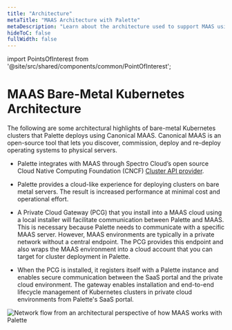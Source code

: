 ```yaml
---
title: "Architecture"
metaTitle: "MAAS Architecture with Palette"
metaDescription: "Learn about the architecture used to support MAAS using Palette"
hideToC: false
fullWidth: false
---
```





import PointsOfInterest from '@site/src/shared/components/common/PointOfInterest';

# MAAS Bare-Metal Kubernetes Architecture

The following are some architectural highlights of bare-metal Kubernetes clusters that Palette deploys using Canonical MAAS. Canonical MAAS is an open-source tool that lets you discover, commission, deploy and re-deploy operating systems to physical servers.
<br />

- Palette integrates with MAAS through Spectro Cloud’s open source Cloud Native Computing Foundation (CNCF) [Cluster API provider](https://github.com/spectrocloud/cluster-api-provider-maas).


- Palette provides a cloud-like experience for deploying clusters on bare metal servers. The result is increased performance at minimal cost and operational effort.


- A Private Cloud Gateway (PCG) that you install into a MAAS cloud using a local installer will facilitate communication between Palette and MAAS. This is necessary because Palette needs to communicate with a specific MAAS server. However, MAAS environments are typically in a private network without a central endpoint. The PCG provides this endpoint and also wraps the MAAS environment into a cloud account that you can target for cluster deployment in Palette.  


- When the PCG is installed, it registers itself with a Palette instance and enables secure communication between the SaaS portal and the private cloud environment. The gateway enables installation and end-to-end lifecycle management of Kubernetes clusters in private cloud environments from Palette's SaaS portal.

![Network flow from an architectural perspective of how MAAS works with Palette](/assets/docs/images/maas_cluster_architecture.png)


